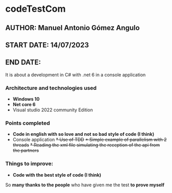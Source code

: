 # codeTestCom

## AUTHOR: Manuel Antonio Gómez Angulo
## START DATE: 14/07/2023
## END DATE:

It is about a development in C# with .net 6 in a console application

### Architecture and technologies used
* **Windows 10**
* **Net core 6**
* Visual studio 2022 community Edition

### Points completed
* **Code in english with so love and not so bad style of code (I think)**
* Console application
~~* Use of TDD~~
~~* Simple example of parallelism with 2 threads~~
~~* Reading the xml file simulating the reception of the api from the partners~~
    
### Things to improve:
* **Code with the best style of code (I think)**

So **many thanks to the people** who have given me the test **to prove myself**
